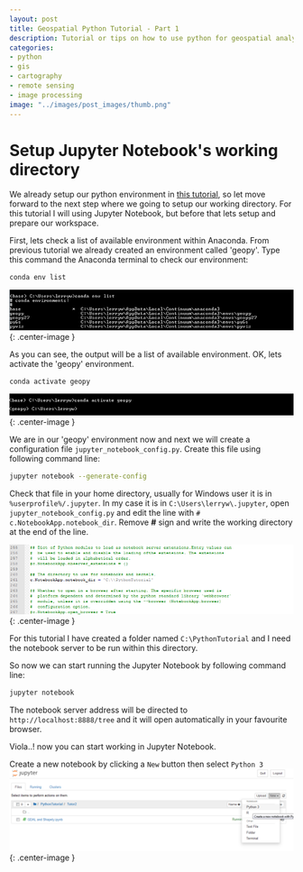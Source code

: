 ```yaml
---
layout: post
title: Geospatial Python Tutorial - Part 1
description: Tutorial or tips on how to use python for geospatial analysis.
categories:
- python
- gis
- cartography
- remote sensing
- image processing
image: "../images/post_images/thumb.png"
---
```


# Setup Jupyter Notebook's working directory

We already setup our python environment in [this tutorial](https://lerryws.xyz/posts/Setup-geospatial-environment-in-Anaconda), so let move forward to the next step where we going to setup our working directory. For this tutorial I will using Jupyter Notebook, but before that lets setup and prepare our workspace.

First, lets check a list of available environment within Anaconda. From previous tutorial we already created an environment called 'geopy'. Type this command the Anaconda terminal to check our environment:

```bash
conda env list
```

![png](../images/post_images/20190503/2019-05-15_8-38-12.png){: .center-image }

As you can see, the output will be a list of available environment. OK, lets activate the 'geopy' environment.

```bash
conda activate geopy
```
![png](../images/post_images/20190503/2019-05-15_8-49-17.png){: .center-image }

We are in our 'geopy' environment now and next we will create a configuration file `jupyter_notebook_config.py`. Create this file using following command line:

```bash
jupyter notebook --generate-config
```
Check that file in your home directory, usually for Windows user it is in `%userprofile%/.jupyter`.
In my case it is in `C:\Users\lerryw\.jupyter`, open `jupyter_notebook_config.py` and edit the line with `# c.NotebookApp.notebook_dir`. Remove __#__ sign and write the working directory at the end of the line.

![png](../images/post_images/20190503/2019-05-15_9-10-35.png){: .center-image }

For this tutorial I have created a folder named `C:\PythonTutorial` and I need the notebook server to be run within this directory.

So now we can start running the Jupyter Notebook by following command line:

```bash
jupyter notebook
```
The notebook server address will be directed to `http://localhost:8888/tree` and it will open automatically in your favourite browser.

Viola..! now you can start working in Jupyter Notebook.

Create a new notebook by clicking a `New` button then select `Python 3`
![png](../images/post_images/20190503/2019-05-15_16-20-28.png){: .center-image }
